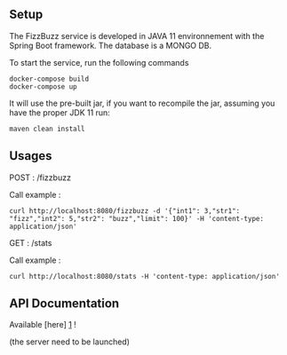 ## Setup


The FizzBuzz service is developed in JAVA 11 environnement with the Spring Boot framework.
The database is a MONGO DB.



To start the service, run the following commands

```
docker-compose build
docker-compose up
```

It will use the pre-built jar, if you want to recompile the jar, assuming you have the proper JDK 11 run:

```
maven clean install
```

## Usages


POST : /fizzbuzz

Call example :

``` 
curl http://localhost:8080/fizzbuzz -d '{"int1": 3,"str1": "fizz","int2": 5,"str2": "buzz","limit": 100}' -H 'content-type: application/json'
```
 
GET : /stats 

Call example : 

```
curl http://localhost:8080/stats -H 'content-type: application/json'
```


## API Documentation


Available [here] [1] !

(the server need to be launched)

[1]: http://localhost:8080/swagger-ui.html

